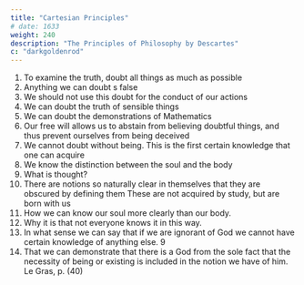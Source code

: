 ```yaml
---
title: "Cartesian Principles"
# date: 1633
weight: 240
description: "The Principles of Philosophy by Descartes"
c: "darkgoldenrod"
---
```



1. To examine the truth, doubt all things as much as possible
2. Anything we can doubt s false
3. We should not use this doubt for the conduct of our actions
4. We can doubt the truth of sensible things
5. We can doubt the demonstrations of Mathematics
6. Our free will allows us to abstain from believing doubtful things, and thus prevent ourselves from being deceived
7. We cannot doubt without being. This is the first certain knowledge that one can acquire
8. We know the distinction between the soul and the body
9. What is thought?
10. There are notions so naturally clear in themselves that they are obscured by defining them These are not acquired by study, but are born with us
11. How we can know our soul more clearly than our body.
12. Why it is that not everyone knows it in this way.
13. In what sense we can say that if we are ignorant of God we cannot have certain knowledge of anything else. 9
14. That we can demonstrate that there is a God from the sole fact that the necessity of being or existing is included in the notion we have of him. Le Gras, p. (40)




<!-- 

15. Que la necessité d’estre n’est pas comprise en la notion que nous avõs des autres choses, mais seulement le pouvoir d’estre. 11
16. Que les prejugez empeschent que plusieurs ne connoissent clairement cette necessité d’estre qui est en Dieu. 12
17. Que d’autant que nous conceuons plus de perfection en vne chose, d’autant deuons nous croire que sa cause doit aussi estre plus parfaite. 12
18. Qu’on peut derechef demonstrer par cela, qu’il y a vn Dieu. 13
19. Qu’encore que nous ne comprenions pas tout ce qui est en Dieu, il n’y a rien toutefois que nous ne connoissions si clairement comme ses perfections. 14
20. Que nous ne sommes pas la cause de nous mesmes, mais que c’est Dieu, et que par cõsequent il y a vn Dieu. 15
21. Que la seule durée de nostre vie suffit pour demonstrer que Dieu est. 15
22. Qu’en connaissant qu’il y a vn Dieu, en la façon icy expliquée, on connoist aussi tous ses attributs, autant qu’ils peuvent estre connus par la seule lumiere naturelle. 16
23. Que Dieu n’est point corporel, et ne connoist point par l’ayde des sens comme nous, et n’est point autheur du péché. 16
24. Qu’apres auoir connu que Dieu est, pour passer à la connoissance des creatures, il se faut souvenir que nostre entendement est finy, et la puissance de Dieu infinie. 17
25. Et qu’il faut croire tout ce que Dieu a reuelé encore qu’il soit au dessus de la portée de nostre esprit. 18
26. Qu’il ne faut point tascher de comprendre l’infiny, mais seulement penser que tout ce en quoy nous ne trouuons aucunes bornes est indefiny. 18
27. Quelle difference il y a entre indéfini et infini. 19
28. Qu’il ne faut point examiner pour quelle fin Dieu a fait chaque chose, mais AT IX-2, 333 seulement par quel moyen il a voulu qu’elle fust produite. 20
29. Que Dieu n’est point la cause de nos erreurs. 20
30. Et que par conséquent tout cela est vray que nous connoissons clairement estre vray, ce qui nous déliure des doutes ci-dessus proposez. 21
31. Que nos erreurs au regard de Dieu ne sont que des négations, mais au regard de nous sont des privations ou des defaux. 22
32. Qu’il n’y a en nous que deux sortes de pensée, à sçavoir, la perception de l’entendement, et Le Gras, p. (41) l’action de la volonté. 22
33. Que nous ne nous trompons que lorsque nous jugeõs de quelque chose qui ne nous est pas assez connuë. 23
34. Que la volonté, aussi bien que l’entendement, est requise pour juger. 23
35. Qu’elle a plus d’estenduë que lui, et que de là viennent nos erreurs. 24
36. Lesquelles ne peuvent estre imputées à Dieu. 24
37. Que la principale perfection de l’homme est d’auoir vn libre arbitre, et que c’est ce qui le rend digne de loüange ou de blasme. 24
38. Que nos erreurs sont des défaux de nostre façon d’agir, mais non point de nostre nature ; Et que les fautes des sujets peuvent souvent estre attribuées aux autres maistres, mais non point à Dieu. 25
39. Que la liberté de nostre volonté se connoist sans preuve par la seule experience que nous en auons. 26
40. Que nous sçavons aussi tres-certainement que Dieu a préordonné toutes choses. 27
41. Comment on peut accorder nostre libre arbitre avec la préordination diuine. 27
42. Comment encore que nous ne vueillions jamais faillir c’est néantmoins par nostre volonté que nous faillons. 28
43. Que nous ne sçaurions faillir en ne jugeant que des choses que nous aperceuons clairement et distinctement. 29
44. Que nous ne sçaurions que mal juger de ce que nous n’aperceuons pas clairement, bien que nostre jugement puisse estre vray, et que c’est souuent nostre mémoire qui nous trompe. 29
45. Ce que c’est qu’vne perception claire et distincte. 30
46. Qu’elle peut estre claire sans estre distincte, mais non au contraire. 30
47. Que pour oster les préjugés de nostre enfance, il faut considerer ce qu’il y a de clair en chacune de nos premieres notions. 31
48. Que tout ce dont nous auons quelque notion est consideré comme vne chose ou comme vne verité : Et le denombrement des choses. 31
AT IX-2, 334 49. Que les veritez ne peuuent ainsi estre denombrées et qu’il n’en est pas besoin. 33
50. Que toutes ces veritez peuuent estre clairement apperceuës, mais non pas de tous à cause des prejugez. 34
51. Ce que c’est que la substance : Et que c’est un nom qu’on ne peut attribuer à Dieu et aux créatures en mesme sens. 34
52. Qu’il peut estre attribué à l’ame et au corps en mesme sens : et comment on connoist la substance. 35
Le Gras, p. (42) 53. Que chaque substance a vn attribut principal ; et que celuy de l’ame est la pensée, comme l’extension est celuy du corps. 36
54. Comment nous pouuons auoir des pensées distinctes de la substance qui pense, de celle qui est corporelle, et de Dieu. 37
55. Comment nous en pouuons aussi auoir de la durée, de l’ordre et du nombre. 38
56. Ce que c’est que qualité, et attribut, et façon ou mode. 38
57. Qu’il y a des attributs qui appartiennent aux choses ausquelles ils sont attribuez, et d’autres qui dependent de nostre pensée. 40
58. Que les nombres et les vniuersaux dependent de nostre pensée. 40
59. Quels sont les vniuersaux. 40
60. Des distinctions, et premierement de celle qui est reelle. 41
61. De la distinction modale. 43
62. De la distinction qui se fait par la pensée. 45
63. Comment on peut auoir des notions distinctes de l’extension et de la pensée, entant que l’vne constituë la nature du corps et l’autre celle de l’ame. 46
64. Comment on peut aussi les conceuoir distinctement en les prenant pour des modes ou attributs de ces substances. 47
65. Comment on conçoit aussi leurs diuerses proprietez ou attributs. 48
66. Que nous auons aussi des notions distinctes de nos sentimens et de nos affections, et de nos appetits bien que souuent nous nous trompions aux jugemẽs que nous en faisons. 48
67. Que souuent mesme nous nous trompons en jugeant que nous sentons de la douleur en quelque partie de nostre corps. 49
68. Comment on doit distinguer en telles choses ce enquoy on peut se tromper d’auec ce qu’on conçoit clairement. 50
69. Qu’on connoist tout autrement les grandeurs, les figures, etc. que les couleurs, les douleurs, etc. 51
70. Que nous pouuons juger en deux façons des choses sensibles par l’vne desquelles nous tombons en erreur, et par l’autre nous l’éuitons. 52
71. Que la premiere et principale cause de nos erreurs AT IX-2, 335 sont les prejugez de nostre enfance. 53
72. Que la seconde est que nous pouuons oublier ces prejugez. 56
73. La troisiéme que nostre esprit se fatigue quand il se rend attentif à toutes les choses dont nous jugeons. 57
74. La quatriéme que nous attachons nos pensées à des paroles qui ne les expriment pas exactement. 57
75. Abrégé de tout ce qu’on doit obseruer pour bien philosopher. 59
Le Gras, p. (43) 76. Que nous deuons preférer l’authorité diuine à nos raisonnemens, et ne rien croire de ce qui n’est pas reuelé que nous ne le connoissions fort clairement. 60
SECONDE PARTIE,
Des Principes des choses materielles.
1. Quelles raisons nous font sçauoir certainement qu’il y a des corps. 61
2. Comment nous sçavons aussi que nostre ame est jointe à vn corps. 63
3. Que nos sens ne nous enseignent pas la nature des choses, mais seulement ce en quoy elles nous sont vtiles ou nuisibles. 63
4. Que ce n’est pas la pesanteur ni la dureté, ny la couleur, etc., qui constituë la nature du corps, mais l’extension seule. 64
5. Que cette verité est obscurcie par les opinions dont on est préocupé touchant la rarefaction et le vuide. 65
6. Comment se fait la rarefaction. 65
7. Qu’elle ne peut estre intelligiblement expliquée qu’en la façon icy proposée. 66
8. Que la grandeur ne difère de ce qui est grand ny le nombre des choses nombrées, que par nostre pensée. 68
9. Que la substance corporelle ne peut estre clairement conceuë sans son extension. 69
10. Ce que c’est que l’espace ou le lieu interieur. 69
11. En quel sens on peut dire qu’il n’est point different du corps qu’il contient. 70
12. Et en quel sens il est different. 71
13. Ce que c’est que le lieu exterieur. 72
14. Quelle difference il y a entre le lieu et l’espace. 73
15. Comment la superficie qui enuironne vn corps peut estre prise pour son lieu extérieur. 74
16. Qu’il ne peut y auoir aucun AT IX-2, 336 vuide au sens que les Philosophes prennent ce mot. 75
17. Que le mot de vuide pris selon l’vsage ordinaire n’exclud point toute sorte de corps. 75
18. Comment on peut corriger la fausse opinion dont on est préocupé touchant le vuide. 77
19. Que cela confirme ce qui a esté dit de la rarefaction. 78
20. Qu’il ne peut y auoir aucuns atomes ou petit corps indiuisibles. 79
21. Que l’estenduë du monde est indefinie. 80
Le Gras, p. (44) 22. Que la terre et les Cieux ne sont faits que d’une mesme matiere, et qu’il ne peut y avoir plusieurs mondes. 80
23. Que toutes les varietez qui sont en la matiere dépendent du mouuement de ses parties. 81
24. Ce que c’est que le mouuement pris selon l’vsage commun. 81
25. Ce que c’est que le mouuement proprement dit. 82
26. Qu’il n’est pas requis plus d’action pour le mouuement que pour le repos. 83
27. Que le mouuement et le repos ne sont rien que deux diverses façons dans le corps où il se trouvent. 84
28. Que le mouuement en sa propre signification ne se rapporte qu’aux corps qui touchent celuy qu’on dit se mouuoir. 85
29. Et mesme qu’il ne se rapporte qu’à ceux de ces corps que nous considerons comme en repos. 85
30. D’où vient que le mouuement qui separe deux corps qui se touchent, est plutost attribué à l’vn qu’à l’autre. 86
31. Comment il peut y avoir plusieurs diuers mouvemens en vn mesme corps. 87
32. Comment le mouuement vnique proprement dit qui est vnique en chaque corps, peut aussi estre pris pour plusieurs. 88
33. Comment en chaque mouuement il doit y auoir vn cercle ou anneau de corps qui se meuuent ensemble. 89
34. Qu’il suit de là que la matiere se divise en des parties indefinies et innombrables. 91
35. Que nous ne deuons point douter que cette diuision ne se face encore que nous ne la puissions comprendre. 92
36. Que Dieu est la premiere cause du mouuement, et qu’il en conserue toujours vne égale quantité en l’univers. 93
37. La premiere loy de la nature que chaque chose demeure en l’estat qu’elle est pendant que rien ne le change. 95
38. Pourquoy les corps poussez de la main continuent de se mouuoir apres qu’elle les a quittez. 96
39. La 2. loy de la nature que tout corps qui se meut tend à continuer son mouuement en ligne droite. 97
AT IX-2, 337 40. La 3. que si vn corps qui se meut en rencontre vn autre plus fort que soy il ne perd rien de son mouuement, et s’il en rencontre vn plus foible qu’il puisse mouvoir il en perd autant qu’il lui en donne. 98
41. La preuue de la premiere partie de cette regle. 99
42. La preuve de la seconde partie. 100
43. En quoy consiste la force de chaque corps pour agir ou pour resister. 101
Le Gras, p. (45) 44. Que le mouuement n’est pas contraire à vn autre mouuemẽt, mais au repos, et la determination d’vn mouuement vers vn côté à sa determination vers vn autre. 102
45. Comment on peut determiner combien les corps qui se rencontrent changent les mouuemens les vns des autres par les regles qui suiuent. 102
46. La premiere. 103
47. La seconde. 103
48. La troisiéme. 104
49. La quatriéme. 104
50. La cinquiéme. 106
51. La sixiéme. 107
52. La septiéme. 108
53. Que l’explication de ces regles est difficile à cause que chaque corps est touché par plusieurs autres en mesme temps. 109
54. En quoy consiste la nature des corps durs et des liquides. 110
55. Qu’il n’y a rien qui joigne les parties des corps durs sinõ qu’elles sont en repos au regard l’vne de l’autre. 111
56. Que les parties des corps fluides ont des mouuemens qui tendent également de tous costez, et que la moindre force suffit pour mouuoir les corps durs qu’elles enuironnent. 112
57. La preuue de l’article precedent. 115
58. Qu’vn corps ne doit pas estre estimé entierement fluide au regard d’un corps dur qu’il enuironne quand quelques-vnes de ses parties se meuuent moins vite que ne fait ce corps dur. 117
59. Qu’vn corps dur estant poussé par vn autre ne reçoit pas de luy seul tout le mouuement qu’il acquert mais en emprunte aussi vne partie du corps fluide qui l’environne. 118
60. Qu’il ne peut toutefois auoir plus de vitesse que ce corps dur ne luy en donne. 118
61. Qu’vn corps fluide qui se meut tout entier vers quelque costé emporte necessairement avec soy tous les corps durs qu’il contient ou enuironne. 119
62. Qu’on ne peut pas dire proprement v corps dur se meut lors qu’il est ainsi emporté par vn corps fluide. 120
63. D’où vient qu’il y a des corps si durs qu’ils ne peuuent estre divisez par nos mains bien qu’ils soient plus petits qu’elles. 121
AT IX-2, 338 64. Que je ne reçois point de principes en Physique qui ne soient aussi receus en Mathématique afin de pouuoir prouuer par demonstration tout ce que j’en déduiray, et que ces principes suffisent, d’autant que tous les Phainomenes de la naturea peuuent estre expliquez par leur moyen. 123
Le Gras, p. (46)
TROISIESME PARTIE.
Du Monde visible.
1. Qv’on ne sçauroit penser trop hautement des oeuures de Dieu. 124
2. Qu’on presumerait trop de soy-mesme si on entreprenoit de connoistre la fin que Dieu s’est proposé en créant le monde. 125
3. En quel sens on peut dire que Dieu a creé toutes choses pour l’homme. 126
4. Des Phainomenes ou experiences, et à quoy elles peuuent icy seruir. 127
5. Quelle proportion il y a entre le Soleil, la Terre et la Lune à raison de leurs distances et de leurs grandeurs. 127
6. Quelle distance il y a entre les autres Planetes et le Soleil. 128
7. Qu’on peut supposer les Estoiles fixes autant éloignées qu’on veut. 128
8. Que la Terre estant veuë du Ciel, ne paroistroit que comme vne Planète moindre que Iupiter ou Saturne. 128
9. Que la lumiere du Soleil et des Estoiles fixes leur est propre. 129
10. Que celle de la Lune et des autres Planetes est empruntée du Soleil. 130
11. Qu’en ce qui est de la lumiere la terre est semblable aux Planètes. 131
12. Que la Lune lors qu’elle est nouuelle, est illuminée par la Terre. 131
13. Que le Soleil peut estre mis au nombre des Estoiles fixes, et la Terre au nombre des planètes. 131
14. Que les Estoiles fixes demeurent tous-jours en mesme situation au regard l’vne de l’autre, et qu’il n’en est pas de mesme des Planetes. 131
15. Qu’on peut vser de diuerses hypotheses pour expliquer les Phainomènes des Planetes. 132
16. Qu’on ne les peut expliquer tous par celle de Ptolémée. 132
17. Que celles de Copernic et de Tycho ne different point AT IX-2, 339 si on ne les considere que comme hypotheses. 133
18. Que par celle de Tycho on attribue en effet plus de mouuement à la terre que par celle de Copernic, bien qu’on luy en attribuë moins en paroles. 133
19. Que je nie le mouuement de la Terre avec plus de soin que Copernic, et plus de verité que Tycho. 133
20. Qu’il faut supposer les estoiles fixes extrêmement éloignées de Saturne. 134
Le Gras, p. (47) 21. Que la matiere du Soleil, ainsi que celle de la flamme est fort mobile ; mais qu’il n’est pas besoin pour cela qu’il passe tout entier d’vn lieu en vn autre. 135
22. Que le Soleil n’a pas besoin d’aliment comme la flamme. 136
23. Que toutes les Estoiles ne sont point en vne superficie spherique, et qu’elles sont fort éloignées l’vne de l’autre. 137
24. Que les cieux sont liquides. 137
25. Qu’ils tra̋sporte̋t auec eux tous les corps qu’il contiennent. 137
26. Que la terre se repose en son ciel, mais qu’elle ne laisse pas d’estre transportée par luy. 138
27. Qu’il en est de mesme de toutes les Planetes. 139
28. Qu’on ne peut pas proprement dire que la terre ou les Planètes se meuuent, bien qu’elles soient ainsi transportées. 139
29. Que mesme en parlant improprement et suivant l’vsage, on ne doit point attribuer de mouuement à la terre, mais seuleme̋t aux autres Planetes. 140
30. Que toutes les Planetes sont emportées autour du Soleil par le ciel qui les contient. 143
31. Comment elles sont ainsi emportées. 144
32. Comment se font aussi les taches qui se voyent sur la superficie du Soleil. 145
33. Que la Terre est aussi portée en rond autour de son centre, etla Lune autour de la Terre. 145
34. Que les mouuements des cieux ne sont pas parfaitement circulaires. 146
35. Que toutes les Planetes ne sont pas tous-jours en vn mesme plan. 146
36. Et que chacune n’est pas tous-jours également éloignée d’un mesme centre. 148
37. Que tous les Phainomènes peuuent estre expliquez par l’hypothese icy proposée. 149
38. Que suiuant l’hypothèse de Tycho on doit dire que la terre se meut autour de son centre. 149
39. Et aussi qu’elle se meut autour du Soleil. 150
40. Encore que la terre change de situation au regard des autres Planetes, cela n’est pas sensible au regard des Estoiles fixes à cause de leur extreme distance. 151
41. Que cette distance des Estoiles fixes est nécessaire pour expliquer les mouuements des comètes. 152
AT IX-2, 340 42. Qu’on peut mettre au nombre des Phainomenes toutes les choses qu’on voit sur la terre, mais qu’il n’est pas icy besoin de les considerer toutes. 153
43. Qu’il n’est pas vray-semblable que les causes desquelles on peut déduire tous les Phainomenes soient fausses. 154
44. Que je ne veux point toutefois assurer que celles que je propose sont vrayes. 154
Le Gras, p. (48) 45. Que mesme j’en supposeray icy quelques vnes que je crois fausses. 155
46. Quelles sont ces suppositions. 156
47. Que leur fausseté n’empesche point que ce qui en sera déduit ne soit vraiy 158
48. Comment toutes les parties du ciel sont devenuës rondes. 160
49. Qu’entre ces parties rondes il y en doit auoir d’autres plus petites pour remplir tout l’espace où elles sont. 161
50. Que ces plus petites parties sont aisées à diuiser. 162
51. Et qu’elles se meuuent tres-vite. 162
52. Qu’il y a trois principaux elemens du monde visible. 163
53. Qu’on peut distinguer l’vnivers en trois diuers cieux. 165
54. Comment le Soleil et les Estoiles fixes ont pû se former. 165
55. Ce que c’est que la lumière. 167
56. Comment on peut dire d’vne chose inanimée qu’elle tend à produire quelque effort. 167
57. Comment vn corps peut tendre à se mouvoir en plusieurs diuerses façons en mesme temps. 167
58. Comment il tend à s’éloigner du centre autour duquel il se meut. 168
59. Combien cette tension a de force. 169
60. Que toute la matiere des cieux tend ainsi à s’éloigner de certains centres. 170
61. Que cela est cause que les corps du Soleil et des Estoiles fixes sont ronds. 171
62. Que la matière celeste qui les enuironne tend à s’éloigner de tous les points de leur superficie. 173
63. Que les parties de cette matiere ne s’empeschent point en cela l’vne l’autre. 174
64. Que cela suffit pour expliquer toutes les proprietez de la lumiere, et pour faire paroistre les astres lumineux sans qu’ils y contribuent aucune chose. 175
65. Que les cieux sont divisez en plusieurs tourbillons, et que les poles de quelques vns de ces tourbillons touchent les parties les plus éloignées des poles des autres. 176
66. Que les mouuemens de ces tourbillons se doiuent vn peu destourner pour n’estre pas contraires l’vn à l’autre. 177
67. Que deux tourbillons ne se peuuẽt toucher par leurs poles. 178
68. Qu’ils ne peuuent estre tous de mesme grandeur. 179
AT IX-2, 341 69. Que la matière du premier element entre par les poles de chaque tourbillon vers son centre, et sort de là par les endroits les plus éloignez des poles. 180
70. Qu’il n’en est pas de mesme du second element. 181
71. Quelle est la cause de cette diuersite. 182
Le Gras, p. (49) 72. Comment se meut la matiere qui compose le corps du Soleil. 184
73. Qu’il y a beaucoup d’inegalitez en ce qui regarde la situation du Soleil au milieu du tourbillon qui l’enuironne. 185
74. Qu’il y en a aussi beaucoup en ce qui regarde le mouuement de sa matiere. 187
75. Que cela n’empesche pas que sa figure ne soit ronde. 188
76. Comment se meut la matiere du premier element qui est entre les parties du second dans le ciel. 189
77. Que le Soleil n’enuoye pas seulement sa lumiere vers l’Eclyptique, mais aussi vers les poles. 190
78. Comment il l’enuoye vers l’Eclyptique. 190
79. Combien il est aisé quelquefois aux corps qui se meuuent, d’estendre extremement loin leur action. 192
80. Comment le Soleil enuoye sa lumiere vers les poles. 192
81. Qu’il n’a peut-estre pas du tout tant de force vers les poles que vers l’Eclyptique. 194
82. Quelle diuersité il y a en la grandeur et aux mouuemens des parties du second element qui composent les cieux. 195
83. Pourquoy les plus éloignées du Soleil dans le premier ciel se meuuent plus vite que celles qui en sont vn peu plus loin. 196
84. Pourquoy aussi celles qui sont les plus proches du Soleil se meuuent plus vite que celles qui en sont vn peu plus loin. 197
85. Pourquoy ces plus proches du Soleil sont plus petites que celles qui en sont plus éloignées. 198
86. Que ces parties du second élément ont diuers mouuemens qui les rendent rondes en tout sens. 200
87. Qu’il y a diuers degrez d’agitation dans les petites parties du premier element. 201
88. Que celles de ces parties qui ont le moins de vitesse, en perdent aisement vne partie et s’attachent les uves aux autres. 203
89. Que c’est principalement en la matiere qui coule des poles vers le centre de chaque tourbillon qu’il se trouue de telles parties. 204
90. Quelle est la figure de ces parties que nous nommerons canelées. 204
91. Qu’entre ces parties canelées celles qui viennent d’vn pole sont tout autrement tournées que celles qui viennent de l’autre. 206
AT IX-2, 342 92. Qu’il n’y a que trois canaux en la superficie de chacune. 206
93. Qu’entre les parties canelées et les plus petites du premier element il y en a d’une infinité de diuerses grandeurs. 208
94. Comment elles produisent des taches sur le Soleil, ou sur les Estoiles. 208
Le Gras, p. (50) 95. Quelle est la cause des principales proprietez de ces taches. 209
96. Comment elles sont destruites, et comment il s’en produit de nouuelles. 210
97. D’où vient que leurs extremitez paroissent quelquefois peintes des mesmes couleurs que l’arc en ciel. 210
98. Comment ces taches se changent en flames, ou au contraire les flames en taches. 211
99. Quelles sont les parties en quoi elles se diuisent. 212
100. Comment il se forme vne espece d’air autour des astres. 213
101. Que les causes qui produisent ou dissipent ces taches sont fort incertaines. 214
102. Comment quelquefois vne seule tache couure toute la superficie d’vn astre. 214
103. Pourquoy le Soleil a paru quelquefois plus obscur que de coustume : Et pourquoy les Estoiles ne paroissent pas tous-jours de mesme grandeur. 215
104. Pourquoy il y en a qui disparoissent ou qui paroissent de nouueau. 216
105. Qu’il y a des pores dans les taches, par où les parties canelées ont libre passage. 217
106. Pourquoy elles ne peuuent retourner par les mesmes pores par où elles entrent. 218
107. Pourquoy celles qui viennent d’un pole doiuent avoir d’autres pores que celles qui viennent de l’autre. 219
108. Comment la matiere du premier element prend son cours par ces pores. 219
109. Qu’il y a encore d’autres pores en ces taches qui croisent les precedens. 221
110. Que ces taches empeschent la lumiere des astres qu’elles couurent. 222
111. Comment il peut arriver qu’une nouuelle Estoile paroisse tout à coup dans le ciel. 223
112. Comment vne Estoile peut disparoistre peu à peu. 225
113. Que les parties canelées se font plusieurs passages en toutes les taches. 227
114. Qu’une mesme Estoile peut paroistre et disparoistre plusieurs fois. 228
115. Que quelquefois tout vn tourbillon peut estre destruit. 229
116. Comment cela peut arriver avant que les taches qui couure̋t son astre soient fort espaisses. 230
117. Comment ces taches peuuent aussi quelquefois deuenir fort épaisses, auant que le tourbillon qui les contient soit destruit. 232
AT IX-2, 343 118. En quelle façon elles sont produites. 233
119. Comment vne Estoile fixe peut devenir Comete ou Planete. 235
120. Comment se meut cette Estoile lors qu’elle commence à n’estre plus fixe. 236
121. Ce que j’entends par la solidité des corps, et par leur agitation. 237
Le Gras, p. (51) 122. Que la solidité d’vn corps ne dépend pas seulement de la matiere dont il est composé, mais aussi de la quantité de cette matiere et de sa figure. 239
123. Comment les petites boules du second element peuuent auoir plus de solidité que tout le corps d’vn astre. 240
124. Comment elles peuuent aussi en auoir moins. 241
125. Comment quelques vnes en peuuent auoir plus, et quelques autres en auoir moins. 242
126. Comment vne Comete peut commencer à se mouuoir. 242
127. Comment les Cometes continuent leur mouuement. 245
128. Quels sont leurs principaux Phainomenes. 246
129. Quelles sont les causes de ces Phainomenes. 247
130. Comment la lumiere des Estoiles fixes peut paruenir jusques à la terre. 249
131. Que les Estoiles ne sont peut-estre pas aux mêmes lieux où elles paroissent. Et ce que c’est que le firmament. 251
132. Pourquoy nous ne voyons point les Cometes quand elles sont hors de nostre ciel. 252
133. De la queuë des Cometes et des diuerses choses qu’on y a obseruées. 256
134. Enquoy consiste la refraction qui fait paroistre la queuë des Cometes. 258
135. Explication de cette refraction. 259
136. Explication des causes qui font paroistre les queuës des Cometes. 262
137. Explication de l’apparition des cheurons de feu. 265
138. Pourquoy la queuë des Cometes n’est pas toujours exactement droite ny directement opposée au Soleil. 265
139. Pourquoy les Estoiles fixes et les Planetes ne paroissent point avec de telles queuës. 266
140. Comment les Planetes ont pû commencer à se mouuoir. 268
141. Quelles sont les diuerses causes qui destournent le mouuement des Planetes. La premiere. 269
142. La seconde. 269
143. La troisiéme. 269
144. La quatriéme. 270
145. La cinquiéme. 271
146. Comment toutes les Planetes peuuent auoir esté formées. 272
147. Pourquoy toutes les Planetes ne sont pas également distantes du Soleil. 273
148. Pourquoy les plus proches du Soleil se meuuent AT IX-2, 344 plus vite que les plus éloignées, et toutefois ses taches qui en sont fort proches se meuuent moins vite qu’aucune Planete. 274
149. Pourquoy la Lune tourne autour de la Terre. 275
150. Pourquoy la Terre tourne autour de son centre. 276
151. Pourquoy la Lune se meut plus vite que la Terre. 277
Le Gras, p. (52) 152. Pourquoy c’est tous-jours vn mesme côté de la Lune qui est tourné vers la Terre. 277
153. Pourquoy la Lune va plus vite, et s’écarte moins de sa route estant pleine ou nouuelle que pendant son croissant ou son décours. 278
154. Pourquoy les Planetes qui sont autour de Iupiter y tournent fort vite, et qu’il n’en est pas de mesme de celles qu’on dit estre autour de Saturne. 279
155. Pourquoy les poles de l’Equateur sont fort éloignez de ceux de l’Eclyptique. 279
156. Pourquoy ils s’en approchent peu à peu. 280
157. La cause générale de toutes les variétés qu’on remarque aux mouuements des astres. 281
QVATRIESME PARTIE.
De la Terre.
1. Qve pour trouuer les vrayes causes de ce qui est sur la Terre il faut retenir l’hypothese des-ja prise, nonobstant qu’elle soit fausse. 283
2. Quelle a été la génération de la Terre suiva̋t cette hypothese. 284
3. Sa division en trois diuerses régions et la description de la premiere. 285
4. Description de la seconde. 286
5. Description de la troisiéme. 287
6. Que les parties du troisiéme element qui sonϊt en cette troisiéme region doiuent estre assez grandes. 288
7. Qu’elles peuuent estre changées par l’action des deux autres elemens. 288
8. Qu’elles sont plus grandes que celles du second, mais non pas si solides ny tant agitées. 288
9. Comment elles se sont au commencement assemblées. 289
10. Qu’il est demeuré plusieurs interualles autour d’elles que les deux autres elemens ont remplis. 290
11. Que les parties du second element estoient alors plus petites proches de la Terre qu’vn peu plus haut. 290
12. Que les espaces par où elles AT IX-2, 345 passoient entre les parties de la troisiéme region estoient plus estroits. 291
13. Que les plus grosses parties de cette troisiéme region n’estoient pas tous-jours les plus basses. 291
14. Qu’il s’est par apres formé en elle diuers corps. 291
15. Quelles sont les principales actions par lesquelles ces corps ont esté produits. Et l’explication de la premiere. 292
Le Gras, p. (53) 16. Le premier effet de cette premiere action qui est de rendre les corps transparens. 293
17. Comment les corps durs et solides peuuent estre transparens. 293
18. Le second effet de la premiere action qui est de purifier les liqueurs et les diuiser en diuers corps. 295
19. Le troisiéme effet qui est d’arrondir les gouttes de ces liqueurs. 297
20. L’explication de la seconde action, en laquelle consiste la pesanteur. 298
21. Que chaque partie de la Terre estant considérée toute seule est plustost legere que pesante. 299
22. En quoi consiste la legereté de la matiere du ciel. 299
23. Que c’est la legereté de cette matiere du ciel qui rend les corps terrestres pesans. 300
24. De combien les corps sont plus pesans les uns que les autres. 302
25. Que leur pesanteur n’a pas tous-jours mesme rapport avec leur matiere. 302
26. Pourquoy les corps pesans n’agissent point, lors qu’ils ne sont qu’entre leurs semblables. 303
27. Pourquoy c’est vers le centre de la Terre qu’ils tendent. 305
28. De la troisiéme action qui est la lumiere : comment elle agite les parties de l’air. 305
29. Explication de la quatriéme action qui est la chaleur ; Et pourquoy elle demeure apres la lumiere qui l’a produite. 307
30. Comment elle penetre dans les corps qui ne sont point transparens. 307
31. Pourquoy elle a coustume de dilater les corps où elle est ; Et pourquoy elle en condense aussi quelques-vns. 308
32. Comment la troisiéme region de la Terre a commencé à se diuiser en deux diuers corps. 308
33. Qu’il y a trois diuers genres de parties terrestres. 310
34. Comment il s’est formé vn troisiéme corps entre les deux precedens. 311
35. Que ce corps ne s’est cõposé que d’vn seul genre de parties. 312
36. Que toutes les parties de ce genre se sont reduites à deux especes. 312
37. Comment le corps marqué C s’est diuisé en plusieurs autres. 314
38. Comment il s’est formé AT IX-2, 346 vn quatriéme corps au dessus du troisiéme. 315
39. Comment ce quatriéme corps s’est accru, et le troisiéme s’est purifié. 316
40. Comment l’épaisseur de ce troisiéme corps s’est diminuée en sorte qu’il est demeuré de l’espace entre luy et le quatriéme corps, lequel espace s’est remply de la matiere du premier. 317
41. Comment il s’est fait plusieurs fentes dans le quatriéme corps. 319
42. Comment ce quatriéme corps Le Gras, p. (54) s’est rompu en plusieurs pieces. 321
43. Comment vne partie du troisiéme est montée au dessus du quatriéme. 321
44. Comment ont esté produites les montagnes, les plaines, les mers, etc.. 322
45. Quelle est la nature de l’air. 323
46. Pourquoy il peut estre facilement dilaté et condensé. 324
47. D’où vient qu’il a beaucoup de force à se dilater estant pressé en certaines machines. 324
48. De la nature de l’eau et pourquoy elle se change aisement en air et en glace. 325
49. Du flux et reflux de la mer. 326
50. Pourquoy l’eau de la mer emploie douze heures et enuiron vingt-quatre minutes à monter et descendre en chaque marée. 328
51. Pourquoy les marées sont plus grandes lors que la Lune est pleine ou nouuelle qu’aux autres temps. 329
52. Pourquoy elles sont aussi plus grandes aux equinoxes qu’aux solstices. 329
53. Pourquoy l’eau et l’air coulent sans cesse des parties Orientales de la Terre vers les Occidentales. 330
54. Pourquoy les païs qui ont la mer à l’Orient sont ordinairement moins chauds que ceux qui l’ont au couchant. 330
55. Pourquoy il n’y a point de flux et reflux dans les lacs ; Et pourquoy vers les bords de la mer il ne se fait pas aux mesmes heures qu’au milieu. 331
56. Comment on peut rendre raison de toutes les differences particulieres des flux et reflux. 332
57. De la nature de la Terre interieure qui est au dessous des plus basses eaux. 333
58. De la nature de l’argent vif. 334
59. Des inégalitez de la chaleur qui est en cette terre interieure. 335
60. Quel est l’effet de cette chaleur. 336
61. Comment s’engendrent les sucs aigres ou corrosifs qui entrent en la composition du vitriol, de l’alun et autres tels minéraux. 337
62. Comment s’engendre la matiere huileuse qui entre en la composition du soulfre, du bithume, etc. 338
63. Des principes de la Chymie et de quelle façon les metaux viennent dans les mines. 338
AT IX-2, 347 64. De la nature de la Terre exterieure et de l’origine des fontaines. 339
65. Pourquoy l’eau de la mer ne croist point de ce que le riuieres y entrent. 341
66. Pourquoy l’eau de la pluspart des fontaines est douce, et la mer Le Gras, p. (55) demeure salée. 342
67. Pourquoy il y a aussi quelques Fontaines dont l’eau est salée. 342
68. Pourquoy il y a des mines de sel en quelques montagnes. 343
69. Pourquoy outre le sel commun on en trouue aussi de quelques autres especes. 344
70. Quelle différence il y a icy entre les vapeurs, les esprits, et les exhalaisons. 344
71. Comment leur meslange compose diuerses especes de pierres, dont quelques-uves sont transparentes et les autres ne le sont pas. 345
72. Comment les metaux viennent dans les mines ; et comment s’y fait le vermillon. 346
73. Pourquoy les metaux ne se trouuent qu’en certains endroits de la Terre. 346
74. Pourquoy c’est principalement au pied des montagnes du costé qui regarde le Midy ou l’Orient qu’ils se trouuent. 347
75. Que toutes les mines sont en la Terre exterieure et qu’on ne sçauroit creuser jusques à l’interieure. 347
76. Cõment se composent le soulfre, le bitume, l’huile minerale et l’argile. 348
77. Quelle est la cause des tremblemens de terre. 348
78. D’où vient qu’il y a des montagnes dont il sort quelquefois de grandes flames. 349
79. D’où vient que les tremblemens de Terre se font souuent à plusieurs secousses. 351
80. Quelle est la nature du feu. 351
81. Comment il peut estre produit. 352
82. Comment il est conserué. 353
83. Pourquoy il doit toujours auoir quelque corps à consumer afin de se pouuoir entretenir. 354
84. Comment on peut allumer du feu avec vn fuzil. 354
85. Comment on en allume aussi en frotant vn bois sec. 356
86. Comment auec vn miroir creus, ou vn verre conuexe. 357
87. Comment la seule agitation d’vn corps le peut embraser. 357
88. Comment le meslange de deux corps peut aussi faire qu’ils s’embrasent. 358
89. Comment s’allume le feu de la foudre, des esclairs, et des Estoiles qui trauersent. 359
90. Comment s’allument les Estoiles qui tombent et quelle est la cause de tous les autres tels feux qui luisent et ne bruslent point. 360
91. Quelle est la lumiere de l’eau de mer, des bois pourris etc. 361
92. Quelle est la cause des feux qui bruslent ou eschaufent AT IX-2, 348 et ne luisent point. Comme lorsque le foin s’échaufe de soy-mesme. 362
93. Pourquoi, lors qu’on jette de l’eau sur de la chaux viue et generaleme̋t lors que deux corps de Le Gras, p. (56) diuerse nature sont meslez ensemble, cela excite en eux de la chaleur. 365
94. Comment le feu est allumé dans les concavitez de la Terre. 366
95. De la façon que brusle vn flambeau. 367
96. Ce que c’est qui conserue la flame. 367
97. Pourquoy elle monte en pointe. Et d’où vient la fumée. 369
98. Comment l’air et les autres corps nourrissent la flame. 369
99. Que l’air reuient circulairement vers le feu en la place de la fumée. 370
100. Comment les liqueurs esteignent le feu, et d’où vient qu’il y a des corps qui bruslent dans l’eau. 370
101. Quelles matieres sont propres à la nourrir. 371
102. Pourquoy la flame de l’eau de vie ne brusle point vn linge mouillé de cette mesme eau. 371
103. D’où vient que l’eau de vie brusle facilement. 372
104. D’où vient que l’eau commune esteint le feu. 373
105. D’où vient qu’elle peut aussi quelquefois l’augmenter, et que tous les sels font le semblable. 374
106. Quels corps sont les plus propres à entretenir le feu. 375
107. Pourquoy il y a des corps qui s’enflamment et d’autres que le feu consomme sans les enflammer. 375
108. Comment le feu se conserue dans le charbon. 376
109. De la poudre à canon qui se fait de soulfre, de salpestre et de charbon ; Et premierement du soulfre. 376
110. Du salpestre. 377
111. Du meslange de ces deux ensemble. 378
112. Quel est le mouuement des parties du salpestre. 378
113. Pourquoy la flame de la poudre se dilate beaucoup ; Et pourquoy son action tend en haut. 379
114. Quelle est la nature du charbon. 379
115. Pourquoy on grene la poudre ; et enquoy principalement consiste sa force. 380
116. Ce qu’on peut iuger des lampes qu’on dit auoir conserué leur flame durant plusieurs siecles. 382
117. Quels sont les autres effets du feu. 384
118. Quels sont les corps qu’il fait fondre et boüillir. 385
119. Quels sont ceux qu’il rend secs et durs. 385
120. Cõment on tire diuerses eaux par distillation. 386
121. Comment on tire aussi des sublimés et des huiles. 387
122. Qu’en augmentant ou diminuant la force du feu on change souuent sont effect. 387
123. Comment on calcine plusieurs corps. 388
124. Comment se fait le verre. 388
Le Gras, p. (57) AT IX-2, 349 125. Comment ses parties se joignent ensemble. 390
126. Pourquoy il est liquide et gluant lors qu’il est embrasé. 391
127. Pourquoy il est fort dur estant froid. 392
128. Pourquoy il est aussi fort cassant. 392
129. Pourquoy il devient moins cassant lors qu’on le laisse refroidir lentement. 393
130. Pourquoy il est transparent. 394
131. Comment on le teint de diuerses couleurs. 395
132. Ce que c’est qu’estre roide ou faire ressort, et pourquoy cette qualité se trouue aussi dans le verre. 395
133. Explication de la nature de l’aymant. 397
134. Qu’il n’y a point de pores dans l’air ny dans l’eau qui soient propres à receuoir les parties canelées. 399
135. Qu’il n’y en a point aussi en aucun autre corps sur cette terre, excepté dans le fer. 400
136. Pourquoy il y a des tels pores dans le fer. 401
137. Comment peuuent estre ces pores en chacune de ses parties. 402
138. Comment ils y sont disposez à receuoir les parties canelées des deux costez. 402
139. Quelle différence il y a entre l’aymant et le fer. 403
140. Comment on fait du fer ou de l’acier en fondant la mine. 404
141. Pourquoy l’acier est fort dur, et raide et cassant. 406
142. Quelle difference il y a entre le simple fer et l’acier. 406
143. Quelle est la raison des diuerses trempes qu’on donne à l’acier. 407
144. Quelle difference il y a entre les pores de l’aymant, de l’acier et du fer. 409
145. Le denombrement de toutes les proprietez de l’aymant. 411
146. Comment les parties canelées prennent leur cours au trauers et autour de la Terre. 416
147. Qu’elles passent plus difficilement par l’air et par le reste de la terre extérieure, que par l’interieure. 417
148. Qu’elles n’õ̋t pas la mesme difficulté à passer par l’aymant. 418
149. Quels sont ses poles. 418
150. Pourquoy ils se tournent vers les poles de la terre. 419
151. Pourquoy ils se penchent aussi diuersement vers son centre à raison des diuers lieux où ils sont. 420
152. Pourquoy deux pierres d’aymant se tournent l’vne vers l’autre ainsi que chacune se tourne vers la terre laquelle est aussi vn aymant. 422
153. Pourquoy deux aymans s’approchent l’vn de l’autre ; Et quelle est la sphère de leur vertu. 422
154. Pourquoy aussi quelquefois Le Gras, p. (58) ils se fuyent. 425
155. Pourquoi lors qu’vn aimant est diuisé les parties qui ont esté jointes se fuyent. 426
AT IX-2, 350 156. Comment il arriue que deux parties d’vn aimant qui se touchent deuiennent deux poles de vertu contraire, lors qu’on le divise. 426
157. Comment la vertu qui est en chaque petite piece d’vn aymant est semblable à celle qui est dans le tout. 427
158. Comment cette vertu est communiquée au fer par l’aymant. 427
159. Comment elle est communiquée au fer diuersement à raison des diuerses façons que l’aymant est tourné vers luy. 428
160. Pourquoy neantmoins vn fer qui est plus long que large ny espais la reçoit tousiours suiuant la longueur. 429
161. Pourquoy l’aymant ne perd rien de sa vertu en la communiquant au fer. 430
162. Pourquoy elle se communique au fer fort promptement, et comment elle y est affermie par le temps. 430
163. Pourquoy l’acier la reçoit mieux que le simple fer. 431
164. Pourquoy il la reçoit plus gra̋de d’vn fort bon aimant que d’vn moindre. 431
165. Comment la terre seule peut communiquer cette vertu au fer. 432
166. D’où vient que de fort petites pierres d’aymant paroissent souuent auoir plus de force que toute la terre. 433
167. Pourquoy les aiguilles aymantées ont tous-jours les poles de leur vertu en leurs extremitez. 435
168. Pourquoy les poles de l’aymant ne se tournent pas tous-jours exactement vers les poles de la terre. 436
169. Comment cette variation peut changer avec le temps en vn mesme endroict de la terre. 437
170. Comment elle peut aussi estre changée par la diuerse situation de l’aymant. 438
171. Pourquoy l’aymant attire le fer. 439
172. Pourquoy il soustient plus de fer lors qu’il est armé, que lors qu’il ne l’est pas. 439
173. Comment les deux poles de l’aymant s’aident l’vn l’autre à soutenir le fer. 441
174. Pourquoy vne piroüette de fer n’est point empeschée de tourner par l’aymant auquel elle est suspenduë. 442
175. Comment deux aymans doiuent estre situez pour s’aider ou s’empescher l’vn l’autre à soustenir du fer. 443
176. Pourquoy vn aymant bien fort ne peut attirer le fer qui pend à vn aymant plus foible. 444
177. Pourquoy quelquefois au contraire le plus foible aymant attire le fer d’vn autre plus fort. 445
Le Gras, p. (59) 178. Pourquoi en ces pays septentrionaux le pole Austral de l’aymant peut tirer plus de fer que l’autre. 446
AT IX-2, 351 179. Comment s’arrengent les grains de la limure d’acier autour d’vn aymant. 446
180. Comment vne lame de fer jointe à l’vn des poles de l’aymant empesche sa vertu. 449
181. Que cette mesme vertu ne peut estre empeschée par l’interposition d’aucun autre corps. 450
182. Que la situation de l’aymant qui est contraire à celle qu’il prend naturellement quand rien ne l’empesche, lui oste peu à peu sa vertu. 451
183. Que cette vertu peut aussi lui estre ostée par le feu ; et diminuée par la rouille. 451
184. Quelle est l’attraction de l’ambre, du jayet, de la cire, du verre, etc. 452
185. Quelle est la cause de cette attraction dans le verre. 453
186. Que la mesme cause semble aussi auoir lieu en toutes les autres attractions. 455
187. Qu’à l’exemple des choses qui ont esté expliquées on peut rendre raison de tous les plus admirables effects qui sont sur la terre. 456
188. Quelles choses doiuent encore estre expliquées, afin que ce traité soit complet. 456
189. Ce que c’est que le sens, et en quelle façon nous sentons. 460
190. Combien il y a de diuers sens, et quels sont les interieurs, c’est à dire, les appetits naturels et les passions. 461
191. Des sens exterieurs et en premier lieu de l’attouchement. 464
192. Du goust. 465
193. De l’odorat. 466
194. De l’ouye. 466
195. De la veuë. 466
196. Comment on prouue que l’ame ne sent qu’entant qu’elle est dans le cerueau. 467
197. Comment on prouue qu’elle est de telle nature que le seul mouuement de quelque corps suffit pour luy donner toute sorte de sentimens. 469
198. Qu’il n’y a rien dans les corps qui puisse exciter en nous quelque sentiment excepté le mouuement, la figure ou situation, et la grandeur de leurs parties. 470
199. Qu’il n’y a aucun phainomene en la nature qui ne soit compris en ce qui a esté expliqué en ce Traitté. 473
200. Que ce Traitté ne contient aussi aucuns Principes qui n’aye̋t été receus de tout temps de tout le monde ; en sorte que cette Philosophie n’est pas nouuelle, mais la plus ancienne et la plus commune qui puisse estre. 473
201. Qu’il est certain que les corps sensibles sont composez de parties insensibles. 475
202. Que ces Principes ne s’accordent point mieux avec ceux de Le Gras, p. (60) Democrite qu’auec ceux d’Aristote ou des autres. 477
AT IX-2, 352 203. Comment on peut paruenir à la connoissance des figures, grandeurs et mouuemens des corps insensibles. 478
204. Que touchant les choses que nos sens n’apperçoivent point il suffit d’expliquer comment elles peuuent estre ; Et que c’est tout ce qu’Aristote a tasché de faire. 481
205. Que neantmoins on a vne certitude morale que toutes les choses de ce monde sont telles, qu’il a esté icy démonstré qu’elles peuuent estre. 483
206. Et mesme qu’on en a vne certitude plus que morale. 484
207. Mais que je soûmets toutes mes opinions au jugement des pls Sages et à l’authorité de l’Église. 486
 
 -->
